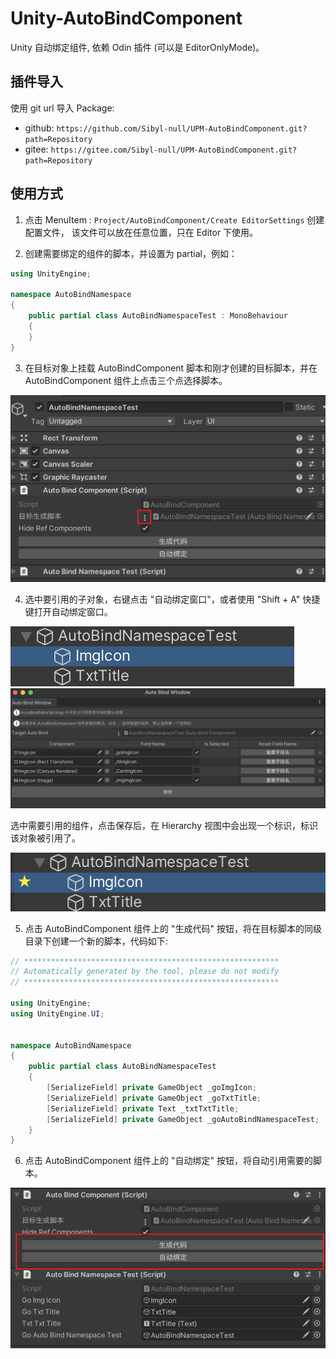 # Unity-AutoBindComponent
Unity 自动绑定组件, 依赖 Odin 插件 (可以是 EditorOnlyMode)。

## 插件导入
使用 git url 导入 Package: 
* github: `https://github.com/Sibyl-null/UPM-AutoBindComponent.git?path=Repository`
* gitee: `https://gitee.com/Sibyl-null/UPM-AutoBindComponent.git?path=Repository`


## 使用方式
1. 点击 MenuItem : `Project/AutoBindComponent/Create EditorSettings` 创建配置文件，
该文件可以放在任意位置，只在 Editor 下使用。

2. 创建需要绑定的组件的脚本，并设置为 partial，例如：
```csharp
using UnityEngine;

namespace AutoBindNamespace
{
    public partial class AutoBindNamespaceTest : MonoBehaviour
    {
    }
}
```

3. 在目标对象上挂载 AutoBindComponent 脚本和刚才创建的目标脚本，并在 AutoBindComponent 组件上点击三个点选择脚本。 

![示例-挂载选择](Res/示例-挂载选择.png)

4. 选中要引用的子对象，右键点击 "自动绑定窗口"，或者使用 "Shift + A" 快捷键打开自动绑定窗口。 

![示例-绑定1](Res/示例-绑定1.png)
![示例-绑定2](Res/示例-绑定2.png)

选中需要引用的组件，点击保存后，在 Hierarchy 视图中会出现一个标识，标识该对象被引用了。 

![示例-绑定3](Res/示例-绑定3.png)

5. 点击 AutoBindComponent 组件上的 "生成代码" 按钮，将在目标脚本的同级目录下创建一个新的脚本，代码如下:
```csharp
// *********************************************************
// Automatically generated by the tool, please do not modify
// *********************************************************

using UnityEngine;
using UnityEngine.UI;


namespace AutoBindNamespace
{
    public partial class AutoBindNamespaceTest
    {
        [SerializeField] private GameObject _goImgIcon;
        [SerializeField] private GameObject _goTxtTitle;
        [SerializeField] private Text _txtTxtTitle;
        [SerializeField] private GameObject _goAutoBindNamespaceTest;
    }
}

```

6. 点击 AutoBindComponent 组件上的 "自动绑定" 按钮，将自动引用需要的脚本。 

![示例-绑定4](Res/示例-绑定4.png)